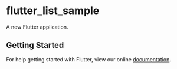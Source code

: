 # flutter_list_sample

A new Flutter application.

## Getting Started

For help getting started with Flutter, view our online
[documentation](https://flutter.io/).

